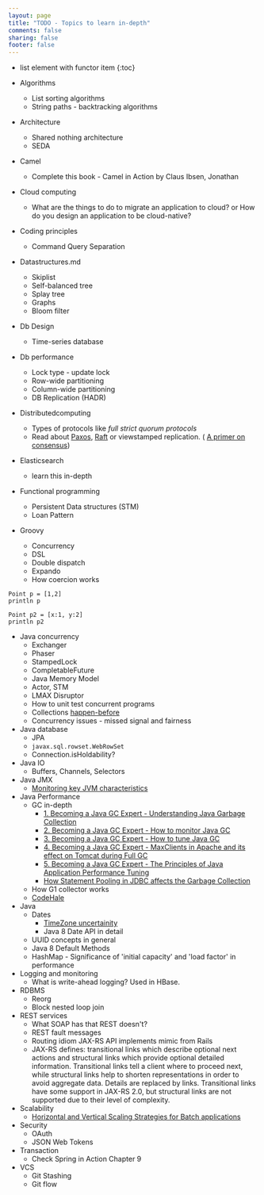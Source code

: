 ```yaml
---
layout: page
title: "TODO - Topics to learn in-depth"
comments: false
sharing: false
footer: false
---
```


* list element with functor item
{:toc}

* Algorithms
	* List sorting algorithms
	* String paths - backtracking algorithms
* Architecture
	* Shared nothing architecture
	* SEDA
* Camel
	* Complete this book - Camel in Action by Claus Ibsen, Jonathan
* Cloud computing
	* What are the things to do to migrate an application to cloud? or How do you design an application to be cloud-native?
* Coding principles
	* Command Query Separation
* Datastructures.md
	* Skiplist
	* Self-balanced tree
	* Splay tree
	* Graphs
	* Bloom filter
* Db Design
	* Time-series database
* Db performance
	* Lock type - update lock
	* Row-wide partitioning
	* Column-wide partitioning
	* DB Replication (HADR)
* Distributedcomputing
  * Types of protocols like *full strict quorum protocols*
  * Read about [Paxos](http://harry.me/blog/2014/12/27/neat-algorithms-paxos/), [Raft](https://ramcloud.stanford.edu/raft.pdf) or viewstamped replication. ( [A primer on consensus](http://harry.me/blog/2013/07/07/id-like-to-have-an-argument-a-primer-on-consensus/))
* Elasticsearch
	* learn this in-depth
* Functional programming
	* Persistent Data structures (STM)
	* Loan Pattern
* Groovy
	* Concurrency
	* DSL
	* Double dispatch
	* Expando
	* How coercion works

```
Point p = [1,2]
println p

Point p2 = [x:1, y:2]
println p2
```

* Java concurrency
	* Exchanger
	* Phaser
	* StampedLock
	* CompletableFuture
	* Java Memory Model
	* Actor, STM
	* LMAX Disruptor
	* How to unit test concurrent programs
	* Collections [happen-before](http://docs.oracle.com/javase/7/docs/api/java/util/concurrent/package-summary.html#MemoryVisibility)
	* Concurrency issues - missed signal and fairness
* Java database
	* JPA
	* `javax.sql.rowset.WebRowSet`
	* Connection.isHoldability?
* Java IO
	* Buffers, Channels, Selectors
* Java JMX
	* [Monitoring key JVM characteristics](http://marxsoftware.blogspot.com/2013/03/monitoring-key-jvm-characteristics-groovy-jmx.html)
* Java Performance
	* GC in-depth
		* [1. Becoming a Java GC Expert - Understanding Java Garbage Collection](http://www.cubrid.org/blog/dev-platform/understanding-java-garbage-collection/)
		* [2. Becoming a Java GC Expert - How to monitor Java GC](http://www.cubrid.org/blog/dev-platform/how-to-monitor-java-garbage-collection/)
		* [3. Becoming a Java GC Expert - How to tune Java GC](http://www.cubrid.org/blog/dev-platform/how-to-tune-java-garbage-collection/)
		* [4. Becoming a Java GC Expert - MaxClients in Apache and its effect on Tomcat during Full GC](http://www.cubrid.org/blog/dev-platform/maxclients-in-apache-and-its-effect-on-tomcat-during-full-gc/)
		* [5. Becoming a Java GC Expert - The Principles of Java Application Performance Tuning](http://www.cubrid.org/blog/dev-platform/the-principles-of-java-application-performance-tuning/)
		* [How Statement Pooling in JDBC affects the Garbage Collection](http://www.cubrid.org/blog/dev-platform/how-statement-pooling-in-jdbc-affects-garbage-collection/)
	* How G1 collector works
	* [CodeHale](https://github.com/dropwizard/metrics)
* Java
	* Dates
		* [TimeZone uncertainity](http://martinfowler.com/bliki/TimeZoneUncertainty.html)
		* Java 8 Date API in detail
	* UUID concepts in general
	* Java 8 Default Methods
	* HashMap - Significance of 'initial capacity' and 'load factor' in performance
* Logging and monitoring
	* What is write-ahead logging? Used in HBase.
* RDBMS
	* Reorg 
	* Block nested loop join
* REST services
	* What SOAP has that REST doesn't?
	* REST fault messages
	* Routing idiom JAX-RS API implements mimic from Rails
	* JAX-RS defines: transitional links which describe optional next actions and structural links which provide optional detailed information. Transitional links tell a client where to proceed next, while structural links help to shorten representations in order to avoid aggregate data. Details are replaced by links. Transitional links have some support in JAX-RS 2.0, but structural links are not supported due to their level of complexity.
* Scalability
	* [Horizontal and Vertical Scaling Strategies for Batch applications](http://www.ontheserverside.com/blog/2014/07/23/horizontal-and-vertical-scaling-strategies-for-batch-applications)
* Security
	* OAuth
	* JSON Web Tokens
* Transaction
	* Check Spring in Action Chapter 9
* VCS
	* Git Stashing
	* Git flow
